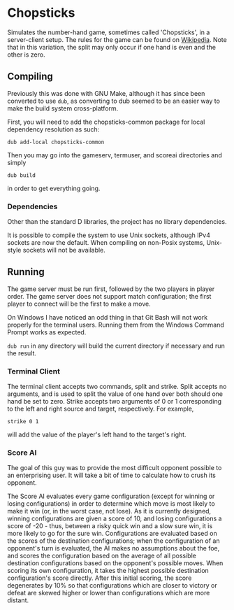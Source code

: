 # Chopsticks

Simulates the number-hand game, sometimes called 'Chopsticks', in a
server-client setup. The rules for the game can be found on
[Wikipedia](https://en.wikipedia.org/wiki/Chopsticks_(hand_game)). Note that in
this variation, the split may only occur if one hand is even and the other is
zero.

## Compiling

Previously this was done with GNU Make, although it has since been converted to
use `dub`, as converting to dub seemed to be an easier way to make the build
system cross-platform.

First, you will need to add the chopsticks-common package for local dependency
resolution as such:

`dub add-local chopsticks-common`

Then you may go into the gameserv, termuser, and scoreai directories and simply

`dub build`

in order to get everything going.

### Dependencies

Other than the standard D libraries, the project has no library dependencies.

It is possible to compile the system to use Unix sockets, although IPv4 sockets
are now the default. When compiling on non-Posix systems, Unix-style sockets
will not be available.

## Running

The game server must be run first, followed by the two players in player order.
The game server does not support match configuration; the first player to
connect will be the first to make a move.

On Windows I have noticed an odd thing in that Git Bash will not work properly
for the terminal users. Running them from the Windows Command Prompt works as
expected.

`dub run` in any directory will build the current directory if necessary and run
the result.

### Terminal Client

The terminal client accepts two commands, split and strike. Split accepts no
arguments, and is used to split the value of one hand over both should one hand
be set to zero. Strike accepts two arguments of 0 or 1 corresponding to the
left and right source and target, respectively. For example,

	strike 0 1
will add the value of the player's left hand to the target's right.

### Score AI

The goal of this guy was to provide the most difficult opponent possible to an
enterprising user. It will take a bit of time to calculate how to crush its
opponent.

The Score AI evaluates every game configuration (except for winning or losing
configurations) in order to determine which move is most likely to make it win
(or, in the worst case, not lose). As it is currently designed, winning
configurations are given a score of 10, and losing configurations a score of -20 -
thus, between a risky quick win and a slow sure win, it is more likely to go for
the sure win. Configurations are evaluated based on the scores of the
destination configurations; when the configuration of an opponent's turn is
evaluated, the AI makes no assumptions about the foe, and scores the
configuration based on the average of all possible destination configurations
based on the opponent's possible moves. When scoring its own configuration, it
takes the highest possible destination configuration's score directly. After
this initial scoring, the score degenerates by 10% so that configurations which
are closer to victory or defeat are skewed higher or lower than configurations
which are more distant.
